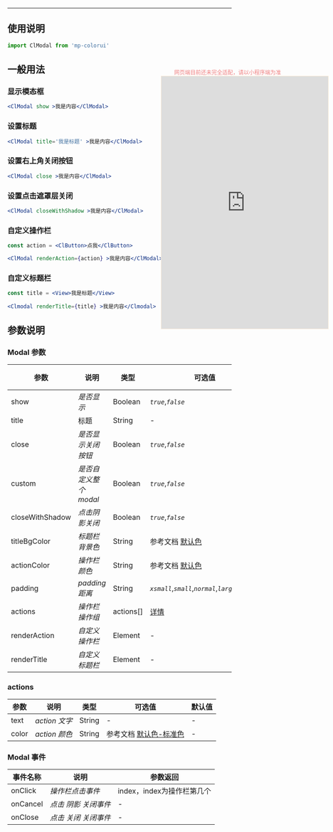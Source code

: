 ****

## 使用说明

```jsx
import ClModal from 'mp-colorui'
```



## 一般用法

### 显示模态框

```jsx
<ClModal show >我是内容</ClModal>
```

### 设置标题

```jsx
<ClModal title='我是标题' >我是内容</ClModal>
```

### 设置右上角关闭按钮

```jsx
<ClModal close >我是内容</ClModal>
```

### 设置点击遮罩层关闭

```jsx
<ClModal closeWithShadow >我是内容</ClModal>
```

### 自定义操作栏

```jsx
const action = <ClButton>点我</ClButton>

<ClModal renderAction={action} >我是内容</ClModal>
```

### 自定义标题栏

```jsx
const title = <View>我是标题</View>
      
<Clmodal renderTitle={title} >我是内容</Clmodal>
```



## 参数说明

### Modal 参数

| 参数            | 说明                   | 类型      | 可选值                                               | 默认值    |
| --------------- | ---------------------- | --------- | ---------------------------------------------------- | --------- |
| show            | *是否显示*             | Boolean   | *`true`*,*`false`*                                   | *`false`* |
| title           | 标题                   | String    | -                                                    | -         |
| close           | *是否显示关闭按钮*     | Boolean   | *`true`*,*`false`*                                   | *`true`*  |
| custom          | *是否自定义整个 modal* | Boolean   | *`true`*,*`false`*                                   | *`false`* |
| closeWithShadow | *点击阴影关闭*         | Boolean   | *`true`*,*`false`*                                   | *`false`* |
| titleBgColor    | *标题栏背景色*         | String    | 参考文档 [默认色](/home/color)                       | -         |
| actionColor     | *操作栏颜色*           | String    | 参考文档 [默认色](/home/color)                       | -         |
| padding         | *padding 距离*         | String    | *`xsmall`*,*`small`*,*`normal`*,*`large`*,*`xlarge`* | -         |
| actions         | *操作栏操作组*         | actions[] | [详情](/action/modal?id=actions)                     | []        |
| renderAction    | *自定义操作栏*         | Element   | -                                                    | -         |
| renderTitle     | *自定义标题栏*         | Element   | -                                                    | -         |

### actions

| 参数  | 说明          | 类型   | 可选值                                          | 默认值 |
| ----- | ------------- | ------ | ----------------------------------------------- | ------ |
| text  | *action 文字* | String | -                                               | -      |
| color | *action 颜色* | String | 参考文档 [默认色-标准色](/home/color?id=标准色) | -      |



### Modal 事件

| 事件名称 | 说明                 | 参数返回                   |
| -------- | -------------------- | -------------------------- |
| onClick  | *操作栏点击事件*     | index，index为操作栏第几个 |
| onCancel | *点击 阴影 关闭事件* | -                          |
| onClose  | *点击 关闭 关闭事件* | -                          |


<div style="position: fixed; right:10px; top: 5%">
<div style="width: 300px; color: lightcoral; font-size: 12px; word-break: break-all; white-space: normal; display: flex;justify-content: center">网页端目前还未完全适配，请以小程序端为准</div>
<iframe style="border: 1px solid antiquewhite" src="https://118.25.36.24/#/pages/components/modal/index" height="568" width="375"></iframe>
</div>

